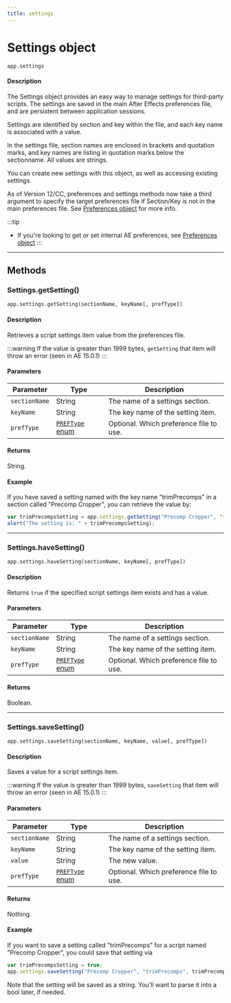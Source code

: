 ```yaml
---
title: settings
---
```

# Settings object

`app.settings`

#### Description

The Settings object provides an easy way to manage settings for third-party scripts. The settings are saved in the main After Effects preferences file, and are persistent between application sessions.

Settings are identified by section and key within the file, and each key name is associated with a value.

In the settings file, section names are enclosed in brackets and quotation marks, and key names are listing in quotation marks below the sectionname. All values are strings.

You can create new settings with this object, as well as accessing existing settings.

As of Version 12/CC, preferences and settings methods now take a third argument to specify the target preferences file if Section/Key is not in the main preferences file. See [Preferences object](../preferences) for more info.

:::tip
- If you're looking to get or set internal AE preferences, see [Preferences object](../preferences)
:::


---

## Methods

### Settings.getSetting()

`app.settings.getSetting(sectionName, keyName[, prefType])`

#### Description

Retrieves a script settings item value from the preferences file.

:::warning
If the value is greater than 1999 bytes, `getSetting` that item will throw an error (seen in AE 15.0.1)
:::


#### Parameters

|   Parameter   |                       Type                        |               Description               |
| ------------- | ------------------------------------------------- | --------------------------------------- |
| `sectionName` | String                                            | The name of a settings section.         |
| `keyName`     | String                                            | The key name of the setting item.       |
| `prefType`    | [`PREFType` enum](./preferences.md#preftype-enum) | Optional. Which preference file to use. |


#### Returns

String.

#### Example

If you have saved a setting named with the key name "trimPrecomps" in a section called "Precomp Cropper", you can retrieve the value by:

```javascript
var trimPrecompsSetting = app.settings.getSetting("Precomp Cropper", "trimPrecomps");
alert("The setting is: " + trimPrecompsSetting);
```

---

### Settings.haveSetting()

`app.settings.haveSetting(sectionName, keyName[, prefType])`

#### Description

Returns `true` if the specified script settings item exists and has a value.

#### Parameters

|   Parameter   |                       Type                        |               Description               |
| ------------- | ------------------------------------------------- | --------------------------------------- |
| `sectionName` | String                                            | The name of a settings section.         |
| `keyName`     | String                                            | The key name of the setting item.       |
| `prefType`    | [`PREFType` enum](./preferences.md#preftype-enum) | Optional. Which preference file to use. |

#### Returns

Boolean.

---

### Settings.saveSetting()

`app.settings.saveSetting(sectionName, keyName, value[, prefType])`

#### Description

Saves a value for a script settings item.

:::warning
If the value is greater than 1999 bytes, `saveSetting` that item will throw an error (seen in AE 15.0.1)
:::


#### Parameters

|   Parameter   |                       Type                        |               Description               |
| ------------- | ------------------------------------------------- | --------------------------------------- |
| `sectionName` | String                                            | The name of a settings section.         |
| `keyName`     | String                                            | The key name of the setting item.       |
| `value`       | String                                            | The new value.                          |
| `prefType`    | [`PREFType` enum](./preferences.md#preftype-enum) | Optional. Which preference file to use. |

#### Returns

Nothing.

#### Example

If you want to save a setting called "trimPrecomps" for a script named "Precomp Cropper", you could save that setting via

```javascript
var trimPrecompsSetting = true;
app.settings.saveSetting("Precomp Cropper", "trimPrecomps", trimPrecompsSetting);
```

Note that the setting will be saved as a string. You'll want to parse it into a bool later, if needed.
